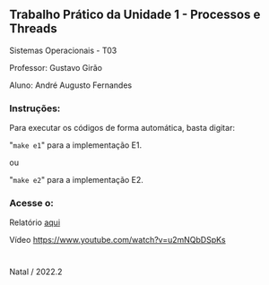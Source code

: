 ## Trabalho Prático da Unidade 1 - Processos e Threads

Sistemas Operacionais - T03

Professor: Gustavo Girão

Aluno: André Augusto Fernandes

### Instruções:

Para executar os códigos de forma automática, basta digitar:

"`make e1`" para a implementação E1.

ou

"`make e2`" para a implementação E2.

### Acesse o:

Relatório [aqui](Relatório.pdf)

Vídeo https://www.youtube.com/watch?v=u2mNQbDSpKs

#
Natal / 2022.2